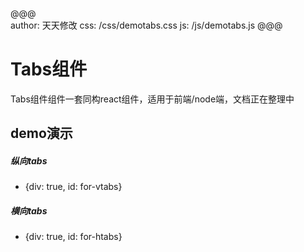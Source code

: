 @@@  
author: 天天修改
css: /css/demotabs.css
js: /js/demotabs.js
@@@  

# Tabs组件  
Tabs组件组件一套同构react组件，适用于前端/node端，文档正在整理中


## demo演示  

##### 纵向tabs
* {div: true, id: for-vtabs}   


##### 横向tabs
* {div: true, id: for-htabs}  
